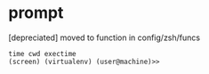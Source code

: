 # prompt

[depreciated] moved to function in config/zsh/funcs

```
time cwd exectime
(screen) (virtualenv) (user@machine)>>
```
